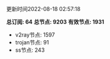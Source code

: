 更新时间2022-08-18 02:57:18

**总订阅: 64**
**总节点: 9203**
**有效节点: 1931**
- v2ray节点: 1597
- trojan节点: 91
- ss节点: 243
